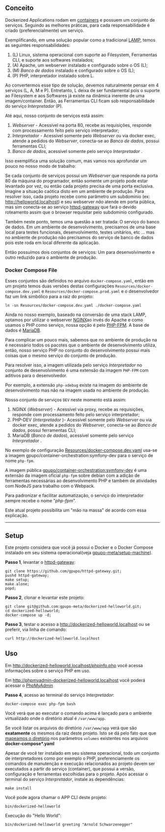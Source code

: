 ## Conceito

Dockerized Applications rodam em [containers](https://www.docker.com/resources/what-container) e possuem um conjunto de serviços. Seguindo as melhores práticas, para cada responsabilidade é criado (preferencialmente) um serviço.

Exemplificando, em uma solução popular como a tradicional [LAMP](https://en.wikipedia.org/wiki/LAMP_%28software_bundle%29), temos as seguintes responsabilidades:

1.  (L) Linux, sistema operacional com suporte ao Filesystem, Ferramentas CLI, e  suporte aos softwares instalados;
2.  (A) Apache, um webserver instalado e configurado sobre o OS (L);
3.  (M) *Banco de dados* instalado e configurado sobre o OS (L);
4.  (P) PHP, interpretador instalado sobre L.

Ao convertermos esse tipo de solução, devemos naturalmente pensar em 4 serviços (L, A, M e P). Entretanto, L deixa de ser fundamental pois o suporte ao Filesystem e aos Softwares já existe na dinâmica inerente de uma imagem/container. Então, as Ferramentas CLI ficam sob responsabilidade do serviço *Interpretador* (P).

Até aqui, nosso conjunto de serviços está assim:

1.  *Webserver* - Acessível na porta 80, recebe as requisições, responde com processamento feito pelo serviço interpretador;
2.  *Interpretador* - Acessível somente pelo *Webserver* ou via docker exec, atende a pedidos do *Webserver*, conecta-se ao *Banco de dados*, possui ferramentas CLI;
3.  *Banco de dados*, acessível somente pelo serviço *Interpretador* .

Isso exemplifica uma solução comum, mas vamos nos aprofundar um pouco no nosso modo de trabalho:

Se cada conjunto de serviços possui um *Webserver* que responde na porta 80 da máquina do programador, então somente um projeto pode estar levantado por vez, ou então cada projeto precisa de uma porta exclusiva. Imagine a situação caótica disto em um ambiente de produção. Para resolver isso, cada projeto recebe como parâmetro um subdominio (ex: http://helloworld.localhost) e seu webserver *não* atende em porta pública, mas sim conecta-se ao serviço [httpd-gateway](https://opensource.gpupo.com/httpd-gateway/) que fará o devido roteamento assim que o browser requisitar pelo subdominio configurado.

Também neste ponto, temos uma questão a ser tratada: O serviço do banco de dados. Em um ambiente de desenvolvimento, precisamos de uma base local para testes funcionais, desenvolvimento, testes unitários, etc ... mas no ambiente de produção não precisamos do serviço de banco de dados pois este roda em local diferente da aplicação.

Então possuímos dois conjuntos de serviços: Um para desenvolvimento e outro reduzido para o ambiente de produção.

### Docker Compose File

Esses conjuntos são definidos no arquivo ``docker-compose.yaml``, então em um projeto temos duas versões destas configurações ``Resources/docker-compose.dev.yaml`` e ``Resources/docker-compose.prod.yaml`` e o desenvolvedor faz um link simbólico para a raiz do projeto:

	ln -sn Resources/docker-compose.dev.yaml ./docker-compose.yaml

Ainda no nosso exemplo, baseado na conversão de uma stack LAMP, optamos por utilizar o webserver [NGINX](https://www.nginx.com/)ao invés do Apache e como usamos o PHP como serviço, nossa opção é pelo [PHP-FPM](https://secure.php.net/manual/pt_BR/install.fpm.php). A base de dados é [MariaDB](https://mariadb.org/).

Para complicar um pouco mais, sabemos que no ambiente de produção na é necessário todos os pacotes que o ambiente de desenvolvimento utiliza, então, nosso serviço PHP no conjunto do desenvolvimento possui mais coisas que o mesmo serviço do conjunto de produção.

Para resolver isso, a imagem utilizada pelo serviço *Interpretador*  no conjunto de desenvolvimento é uma extensão da imagem ``PHP-FPM`` com aditivos para o desenvolvedor.

Por exemplo, a extensão ``php-xdebug`` existe na imagem do ambiente de desenvolvimento mas não na imagem usada no ambiente de produção.

Nosso conjunto de serviços ``DEV`` neste momento está assim:

1.  NGINX (*Webserver*) - Acessível via proxy, recebe as requisições, responde com processamento feito pelo serviço interpretador;
2.  PHP-DEV (*Interpretador* )- Acessível somente pelo *Webserver* ou via docker exec, atende a pedidos do *Webserver*, conecta-se ao *Banco de dados*, possui ferramentas CLI;
3.  MariaDB (*Banco de dados*), acessível somente pelo serviço *Interpretador* .

No exemplo de configuração [Resources/docker-compose.dev.yaml](https://github.com/gpupo-meta/dockerized-helloworld/blob/master/Resources/docker-compose.dev.yaml) usa-se a imagem gpupo/container-orchestration:symfony-dev para o serviço de nome ``php-fpm``.

A imagem pública [gpupo/container-orchestration:symfony-dev](https://hub.docker.com/r/gpupo/container-orchestration/tags) é uma extensão da imagem oficial ``php-fpm`` sobre debian com a adição de ferramentas necessárias ao desenvolvimento PHP e também de atividades com NodeJS para trabalho com o Webpack.

Para padronizar e facilitar automatização, o serviço do interpretador sempre recebe o nome "*php-fpm*".

Este atual projeto possibilita um "mão na massa" de acordo com essa explicação.

---

## Setup

Este projeto considera que você já possui o Docker e o Docker Compose instalado em seu sistema operacional(veja [ gpupo-meta/setup-machine](https://github.com/gpupo-meta/setup-machine)).

**Passo 1**, levantar o [httpd-gateway](https://opensource.gpupo.com/httpd-gateway/):

	git clone https://github.com/gpupo/httpd-gateway.git;
	pushd httpd-gateway;
	make setup;
	make alone;
	popd;

**Passo 2**, clonar e levantar este projeto:

	git clone git@github.com:gpupo-meta/dockerized-helloworld.git;
	cd dockerized-helloworld;
	docker-compose up -d;

**Passo 3**, testar o acesso a http://dockerized-helloworld.localhost ou se preferir, via linha de comando:

	curl http://dockerized-helloworld.localhost

## Uso

Em
http://dockerized-helloworld.localhost/phpinfo.php você acessa informações sobre o serviço PHP em uso.

Em http://phpmyadmin-dockerized-helloworld.localhost você poderá acessar o [PhpMyAdmin](https://www.phpmyadmin.net/)

**Passo 4**, acesso ao terminal do serviço *Interpretador*:

	docker-compose exec php-fpm bash

Você verá que ao executar o comando acima é lançado para o ambiente virtualizado onde o diretório atual é ``/var/www/app``.

Se você listar os arquivos do diretório  ``/var/www/app`` verá que são **exatamente** os mesmos da raiz deste projeto.
Isto se dá pelo fato que que [mapeamos o diretório](https://docs.docker.com/compose/compose-file/#volumes) nos parâmetros ``volumes`` existentes nos arquivos __docker-compose*.yaml__


Apesar de você ter instalado em seu sistema operacional, todo um conjunto de interpretadores como por exemplo o PHP, preferenciamente os comandos de manutenção e execução relacionados ao projeto devem ser executados a partir do serviço (container), que possui a versão, configuração e ferramentas escolhidas para o projeto. Após acessar o terminal do serviço *Interpretador*, instale as dependências:

	make install


Você pode agora chamar o APP CLI deste projeto:

	bin/dockerized-helloworld

Execução do "Hello World":

	bin/dockerized-helloworld greeting "Arnold Schwarzenegger"
